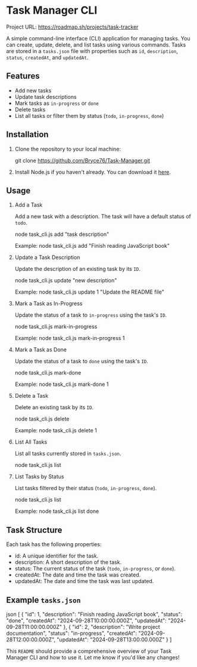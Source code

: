 # Task Manager CLI

Project URL: https://roadmap.sh/projects/task-tracker

A simple command-line interface (CLI) application for managing tasks. You can create, update, delete, and list tasks using various commands. Tasks are stored in a `tasks.json` file with properties such as `id`, `description`, `status`, `createdAt`, and `updatedAt`.

## Features
- Add new tasks
- Update task descriptions
- Mark tasks as `in-progress` or `done`
- Delete tasks
- List all tasks or filter them by status (`todo`, `in-progress`, `done`)

## Installation

1. Clone the repository to your local machine:

   git clone <https://github.com/Bryce76/Task-Manager.git>
   

2. Install Node.js if you haven't already. You can download it [here](https://nodejs.org/).

## Usage

1. Add a Task

   Add a new task with a description. The task will have a default status of `todo`.

   node task_cli.js add "task description"
   

   Example:
   node task_cli.js add "Finish reading JavaScript book"
   

2. Update a Task Description

   Update the description of an existing task by its `ID`.

   node task_cli.js update <id> "new description"
   

   Example:
   node task_cli.js update 1 "Update the README file"
   

3. Mark a Task as In-Progress

   Update the status of a task to `in-progress` using the task's `ID`.

   node task_cli.js mark-in-progress <id>
   

   Example:
   node task_cli.js mark-in-progress 1
   

4. Mark a Task as Done

   Update the status of a task to `done` using the task's `ID`.

   node task_cli.js mark-done <id>
   

   Example:
   node task_cli.js mark-done 1
   

5. Delete a Task

   Delete an existing task by its `ID`.

   node task_cli.js delete <id>
   

   Example:
   node task_cli.js delete 1
   

6. List All Tasks

   List all tasks currently stored in `tasks.json`.

   node task_cli.js list
   

7. List Tasks by Status

   List tasks filtered by their status (`todo`, `in-progress`, `done`).

   node task_cli.js list <status>
   

   Example:
   node task_cli.js list done
   

## Task Structure

Each task has the following properties:
- id: A unique identifier for the task.
- description: A short description of the task.
- status: The current status of the task (`todo`, `in-progress`, or `done`).
- createdAt: The date and time the task was created.
- updatedAt: The date and time the task was last updated.

## Example `tasks.json`

json
[
  {
    "id": 1,
    "description": "Finish reading JavaScript book",
    "status": "done",
    "createdAt": "2024-09-28T10:00:00.000Z",
    "updatedAt": "2024-09-28T11:00:00.000Z"
  },
  {
    "id": 2,
    "description": "Write project documentation",
    "status": "in-progress",
    "createdAt": "2024-09-28T12:00:00.000Z",
    "updatedAt": "2024-09-28T13:00:00.000Z"
  }
]


This `README` should provide a comprehensive overview of your Task Manager CLI and how to use it. Let me know if you'd like any changes!